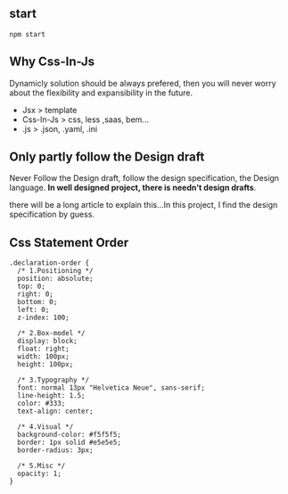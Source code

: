 ## start

```
npm start
```

## Why Css-In-Js

Dynamicly solution should be always prefered, then you will never worry about the flexibility and expansibility in the future.

- Jsx > template
- Css-In-Js > css, less ,saas, bem...
- .js > .json, .yaml, .ini

## Only partly follow the Design draft

Never Follow the Design draft, follow the design specification, the Design language. **In well designed project, there is needn't design drafts**.

there will be a long article to explain this...In this project, I find the design specification by guess.

## Css Statement Order

```
.declaration-order {
  /* 1.Positioning */
  position: absolute;
  top: 0;
  right: 0;
  bottom: 0;
  left: 0;
  z-index: 100;

  /* 2.Box-model */
  display: block;
  float: right;
  width: 100px;
  height: 100px;

  /* 3.Typography */
  font: normal 13px "Helvetica Neue", sans-serif;
  line-height: 1.5;
  color: #333;
  text-align: center;

  /* 4.Visual */
  background-color: #f5f5f5;
  border: 1px solid #e5e5e5;
  border-radius: 3px;

  /* 5.Misc */
  opacity: 1;
}
```
